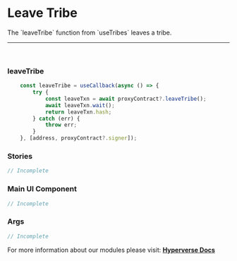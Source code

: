 # Leave Tribe

<p> The `leaveTribe` function from `useTribes` leaves a tribe. </p>

---

<br>

### leaveTribe

```jsx
	const leaveTribe = useCallback(async () => {
		try {
			const leaveTxn = await proxyContract?.leaveTribe();
			await leaveTxn.wait();
			return leaveTxn.hash;
		} catch (err) {
			throw err;
		}
	}, [address, proxyContract?.signer]);
```

### Stories

```jsx
// Incomplete
```

### Main UI Component

```jsx
// Incomplete
```

### Args

```jsx
// Incomplete
```

For more information about our modules please visit: [**Hyperverse Docs**](docs.hyperverse.dev)
